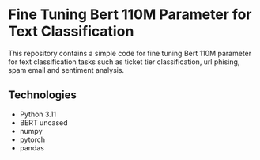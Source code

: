 # Fine Tuning Bert 110M Parameter for Text Classification

This repository contains a simple code for fine tuning Bert 110M parameter for text classification tasks such as ticket tier classification, url phising, spam email and sentiment analysis.


## Technologies

- Python 3.11
- BERT uncased
- numpy
- pytorch
- pandas

